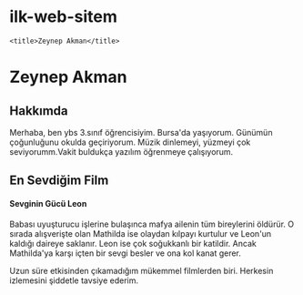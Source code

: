 # ilk-web-sitem
<html>

    <title>Zeynep Akman</title>

<!--isim soyisim-->
<h1>Zeynep Akman</h1>

<!--hakkımda yazısı-->
<h2>Hakkımda</h2> 

<p> Merhaba, ben ybs 3.sınıf öğrencisiyim. Bursa'da yaşıyorum. Günümün çoğunluğunu okulda geçiriyorum. Müzik dinlemeyi, yüzmeyi çok seviyorumm.Vakit buldukça yazılım öğrenmeye çalışıyorum. </p>

<h2>En Sevdiğim Film</h2>
<h4> Sevginin Gücü Leon </h4> 
<!--sevdiğim film hakkında bilgi veriyorum-->
<p>Babası uyuşturucu işlerine bulaşınca mafya ailenin tüm bireylerini öldürür. O sırada alışverişte olan Mathilda ise olaydan kılpayı kurtulur ve Leon'un kaldığı daireye saklanır. Leon ise çok soğukkanlı bir katildir. Ancak Mathilda'ya karşı içten bir sevgi besler ve ona kol kanat gerer. </p>

<p>Uzun süre etkisinden çıkamadığım mükemmel filmlerden biri. Herkesin izlemesini şiddetle tavsiye ederim.</p>


</html>
